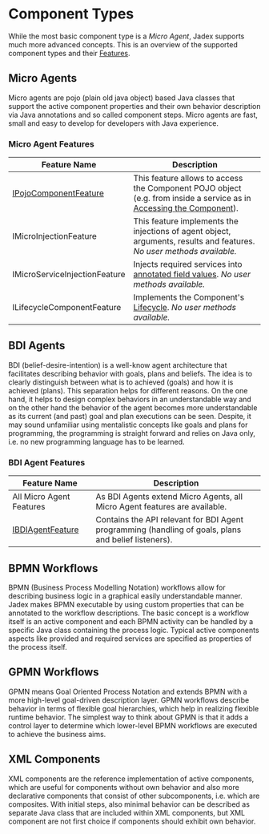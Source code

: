 # Component Types
While the most basic component type is a *Micro Agent*, Jadex supports much more advanced concepts. This is an overview of the supported component types and their [Features](../components/components/#component-features).

<!--TODO: List IComponentFeatures of each type-->
## Micro Agents
Micro agents are pojo (plain old java object) based Java classes that support the active component properties and their own behavior description via Java annotations and so called component steps. Micro agents are fast, small and easy to develop for developers with Java experience.

### Micro Agent Features
 
| Feature Name | Description |
|--------------|-------------|
|[IPojoComponentFeature](${URLJavaDoc}/jadex/bridge/component/IPojoComponentFeature)| This feature allows to access the Component POJO object (e.g. from inside a service as in [Accessing the Component](../services/services/#accessing-the-component)). |
|IMicroInjectionFeature| This feature implements the injections of agent object, arguments, results and features. *No user methods available.* |
|IMicroServiceInjectionFeature| Injects required services into [annotated field values](../services/services/#using-injection). *No user methods available.*|
|ILifecycleComponentFeature| Implements the Component's [Lifecycle](../components/components/#component-lifecycle). *No user methods available.*|

 
## BDI Agents
BDI (belief-desire-intention) is a well-know agent architecture that facilitates describing behavior with goals, plans and beliefs. The idea is to clearly distinguish between what is to achieved (goals) and how it is achieved (plans). This separation helps for different reasons. On the one hand, it helps to design complex behaviors in an understandable way and on the other hand the behavior of the agent becomes more understandable as its current (and past) goal and plan executions can be seen. 
Despite, it may sound unfamiliar using mentalistic concepts like goals and plans for programming, the programming is straight forward and relies on Java only, i.e. no new programming language has to be learned.

### BDI Agent Features
| Feature Name | Description |
|--------------|-------------|
|All Micro Agent Features| As BDI Agents extend Micro Agents, all Micro Agent features are available.|
|[IBDIAgentFeature](${URLJavaDoc}/jadex/bdiv3/features/IBDIAgentFeature.html)| Contains the API relevant for BDI Agent programming (handling of goals, plans and belief listeners).

## BPMN Workflows
 BPMN (Business Process Modelling Notation) workflows allow for describing business logic in a graphical easily understandable manner. Jadex makes BPMN executable by using custom properties that can be annotated to the workflow descriptions. The basic concept is a workflow itself is an active component and each BPMN activity can be handled by a specific Java class containing the process logic. Typical active components aspects like provided and required services are specified as properties of the process itself. 

## GPMN Workflows
 GPMN means Goal Oriented Process Notation and extends BPMN with a more high-level goal-driven description layer. GPMN workflows describe behavior in terms of flexible goal hierarchies, which help in realizing flexible runtime behavior. The simplest way to think about GPMN is that it adds a control layer to determine which lower-level BPMN workflows are executed to achieve the business aims. 

## XML Components
 XML components are the reference implementation of active components, which are useful for components without own behavior and also more declarative components that consist of other subcomponents, i.e. which are composites. With initial steps, also minimal behavior can be described as separate Java class that are included within XML components, but XML component are not first choice if components should exhibit own behavior. 
